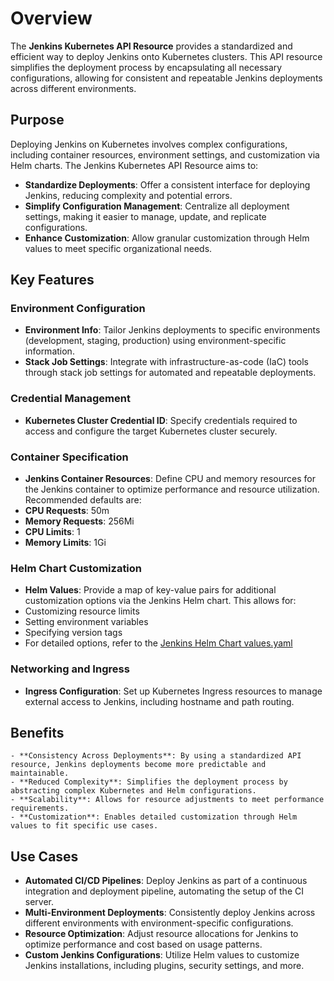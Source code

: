 # Overview

The **Jenkins Kubernetes API Resource** provides a standardized and efficient way to deploy Jenkins onto Kubernetes clusters. This API resource simplifies the deployment process by encapsulating all necessary configurations, allowing for consistent and repeatable Jenkins deployments across different environments.

## Purpose

Deploying Jenkins on Kubernetes involves complex configurations, including container resources, environment settings, and customization via Helm charts. The Jenkins Kubernetes API Resource aims to:

- **Standardize Deployments**: Offer a consistent interface for deploying Jenkins, reducing complexity and potential errors.
- **Simplify Configuration Management**: Centralize all deployment settings, making it easier to manage, update, and replicate configurations.
- **Enhance Customization**: Allow granular customization through Helm values to meet specific organizational needs.

## Key Features

### Environment Configuration

- **Environment Info**: Tailor Jenkins deployments to specific environments (development, staging, production) using environment-specific information.
- **Stack Job Settings**: Integrate with infrastructure-as-code (IaC) tools through stack job settings for automated and repeatable deployments.

### Credential Management

- **Kubernetes Cluster Credential ID**: Specify credentials required to access and configure the target Kubernetes cluster securely.

### Container Specification

- **Jenkins Container Resources**: Define CPU and memory resources for the Jenkins container to optimize performance and resource utilization. Recommended defaults are:
- **CPU Requests**: 50m
- **Memory Requests**: 256Mi
- **CPU Limits**: 1
- **Memory Limits**: 1Gi

### Helm Chart Customization

- **Helm Values**: Provide a map of key-value pairs for additional customization options via the Jenkins Helm chart. This allows for:
- Customizing resource limits
- Setting environment variables
- Specifying version tags
- For detailed options, refer to the [Jenkins Helm Chart values.yaml](https://github.com/jenkinsci/helm-charts/blob/main/charts/jenkins/values.yaml)

### Networking and Ingress

- **Ingress Configuration**: Set up Kubernetes Ingress resources to manage external access to Jenkins, including hostname and path routing.

## Benefits

    - **Consistency Across Deployments**: By using a standardized API resource, Jenkins deployments become more predictable and maintainable.
    - **Reduced Complexity**: Simplifies the deployment process by abstracting complex Kubernetes and Helm configurations.
    - **Scalability**: Allows for resource adjustments to meet performance requirements.
    - **Customization**: Enables detailed customization through Helm values to fit specific use cases.

## Use Cases

- **Automated CI/CD Pipelines**: Deploy Jenkins as part of a continuous integration and deployment pipeline, automating the setup of the CI server.
- **Multi-Environment Deployments**: Consistently deploy Jenkins across different environments with environment-specific configurations.
- **Resource Optimization**: Adjust resource allocations for Jenkins to optimize performance and cost based on usage patterns.
- **Custom Jenkins Configurations**: Utilize Helm values to customize Jenkins installations, including plugins, security settings, and more.